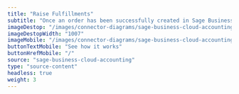 ```yaml
---
title: "Raise Fulfillments"
subtitle: "Once an order has been successfully created in Sage Business Cloud Accounting, automatically fulfill your order with one of our fulfillment partners."
imageDestop: "/images/connector-diagrams/sage-business-cloud-accounting/sage-business-cloud-accounting-3-desk.svg"
imageDestopWidth: "1007"
imageMobile: "/images/connector-diagrams/sage-business-cloud-accounting/sage-business-cloud-accounting-3-mobile.svg"
buttonTextMobile: "See how it works"
buttonHrefMobile: "/" 
source: "sage-business-cloud-accounting"
type: "source-content"
headless: true
weight: 3
---
```

